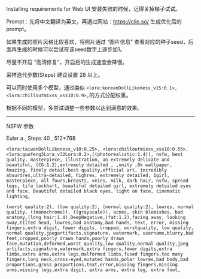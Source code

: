Installing requirements for Web UI 安装失败的时候，记得关掉梯子试试。

Prompt：先将中文翻译为英文，再通过网站：https://clio.so/ 生成优化后的 prompt。

如果生成的照片风格比较喜欢，将照片通过 “图片信息” 查看对应的种子seed，后面再生成的时候可以尝试在该seed数字上逐步加1。

尽量不开启 “高清修复”，开启后的生成速度会降慢。

采样迭代步数(Steps) 建议设置 28 以上。

可以同时使用多个模型，通过类似 `<lora:koreanDollLikeness_v15:0.1>,  <lora:chilloutmixss_xss10:0.9>,`的方式分配权重。

根据不同的模型，多尝试调整一些参数以达到满意的效果。

---

NSFW 参数

Euler a , Steps 40 , 512*768  

```
<lora:taiwanDollLikeness_v10:0.25>, <lora:chilloutmixss_xss10:0.55>, <lora:guofeng3Lora_v32Lora:0.2>,((photorealistic:1.4)), nsfw, best quality, masterpiece, illustration, an extremely delicate and beautiful, (CG:1.2),extremely detailed , ,unity ,8k wallpaper, Amazing, finely detail,best quality,official art, incredibly absurdres,ultra-detailed, highres, extremely detailed, 1girl, masterpiece, all fours,breasts, veins, milk, dark hair, nsfw, spread legs, tifa_lockhart, beautiful detailed girl, extremely detailed eyes and face, beautiful detailed black eyes, light on face, cinematic lighting, 
```

```
(worst quality:2), (low quality:2), (normal quality:2), lowres, normal quality, ((monochrome)), ((grayscale)), acnes, skin blemishes, bad anatomy,(long hair:1.4),DeepNegative,(fat:1.2),facing away, looking away,tilted head, lowres,bad anatomy,bad hands, text, error, missing fingers,extra digit, fewer digits, cropped, worstquality, low quality, normal quality,jpegartifacts,signature, watermark, username,blurry,bad feet,cropped,poorly drawn hands,poorly drawn face,mutation,deformed,worst quality,low quality,normal quality,jpeg artifacts,signature,watermark,extra fingers,fewer digits,extra limbs,extra arms,extra legs,malformed limbs,fused fingers,too many fingers,long neck,cross-eyed,mutated hands,polar lowres,bad body,bad proportions,gross proportions,text,error,missing fingers,missing arms,missing legs,extra digit, extra arms, extra leg, extra foot,
```

